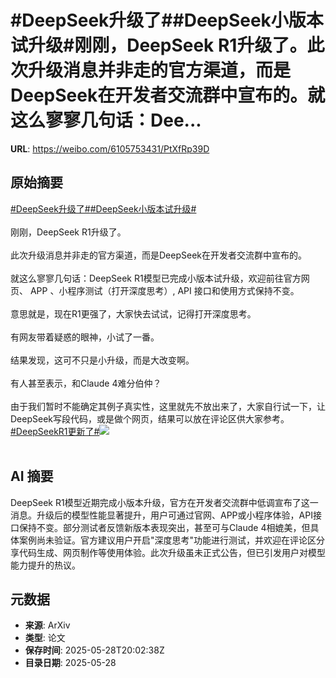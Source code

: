 # #DeepSeek升级了##DeepSeek小版本试升级#刚刚，DeepSeek R1升级了。此次升级消息并非走的官方渠道，而是DeepSeek在开发者交流群中宣布的。就这么寥寥几句话：Dee...

**URL**: https://weibo.com/6105753431/PtXfRp39D

## 原始摘要

<a href="https://m.weibo.cn/search?containerid=231522type%3D1%26t%3D10%26q%3D%23DeepSeek%E5%8D%87%E7%BA%A7%E4%BA%86%23&amp;extparam=%23DeepSeek%E5%8D%87%E7%BA%A7%E4%BA%86%23" data-hide=""><span class="surl-text">#DeepSeek升级了#</span></a><a href="https://m.weibo.cn/search?containerid=231522type%3D1%26t%3D10%26q%3D%23DeepSeek%E5%B0%8F%E7%89%88%E6%9C%AC%E8%AF%95%E5%8D%87%E7%BA%A7%23&amp;extparam=%23DeepSeek%E5%B0%8F%E7%89%88%E6%9C%AC%E8%AF%95%E5%8D%87%E7%BA%A7%23" data-hide=""><span class="surl-text">#DeepSeek小版本试升级#</span></a><br><br>刚刚，DeepSeek R1升级了。<br><br>此次升级消息并非走的官方渠道，而是DeepSeek在开发者交流群中宣布的。<br><br>就这么寥寥几句话：DeepSeek R1模型已完成小版本试升级，欢迎前往官方网页、 APP 、小程序测试（打开深度思考）, API 接口和使用方式保持不变。<br><br>意思就是，现在R1更强了，大家快去试试，记得打开深度思考。<br><br>有网友带着疑惑的眼神，小试了一番。<br><br>结果发现，这可不只是小升级，而是大改变啊。<br><br>有人甚至表示，和Claude 4难分伯仲？<br><br>由于我们暂时不能确定其例子真实性，这里就先不放出来了，大家自行试一下，让DeepSeek写段代码，或是做个网页，结果可以放在评论区供大家参考。 <a href="https://m.weibo.cn/search?containerid=231522type%3D1%26t%3D10%26q%3D%23DeepSeekR1%E6%9B%B4%E6%96%B0%E4%BA%86%23&amp;extparam=%23DeepSeekR1%E6%9B%B4%E6%96%B0%E4%BA%86%23" data-hide=""><span class="surl-text">#DeepSeekR1更新了#</span></a><img style="" src="https://tvax1.sinaimg.cn/large/006Fd7o3ly1i1vjd72apuj30ry0cl0u1.jpg" referrerpolicy="no-referrer"><br><br>

## AI 摘要

DeepSeek R1模型近期完成小版本升级，官方在开发者交流群中低调宣布了这一消息。升级后的模型性能显著提升，用户可通过官网、APP或小程序体验，API接口保持不变。部分测试者反馈新版本表现突出，甚至可与Claude 4相媲美，但具体案例尚未验证。官方建议用户开启"深度思考"功能进行测试，并欢迎在评论区分享代码生成、网页制作等使用体验。此次升级虽未正式公告，但已引发用户对模型能力提升的热议。

## 元数据

- **来源**: ArXiv
- **类型**: 论文
- **保存时间**: 2025-05-28T20:02:38Z
- **目录日期**: 2025-05-28
